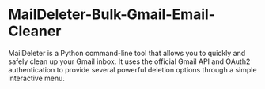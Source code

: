 # MailDeleter-Bulk-Gmail-Email-Cleaner
MailDeleter is a Python command-line tool that allows you to quickly and safely clean up your Gmail inbox. It uses the official Gmail API and OAuth2 authentication to provide several powerful deletion options through a simple interactive menu.
